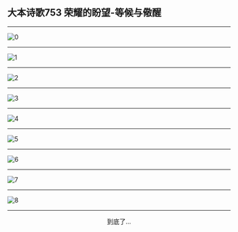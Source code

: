 
## 大本诗歌753 荣耀的盼望-等候与儆醒
        
<div id="aplayer0"></div>

<div id="aplayer1"></div>

<div id="aplayer2"></div>

---

<img alt="0" data-original="/data/d0752/0.png">

---

<img alt="1" data-original="/data/d0752/1.png">

---

<img alt="2" data-original="/data/d0752/2.png">

---

<img alt="3" data-original="/data/d0752/3.png">

---

<img alt="4" data-original="/data/d0752/4.png">

---

<img alt="5" data-original="/data/d0752/5.png">

---

<img alt="6" data-original="/data/d0752/6.png">

---

<img alt="7" data-original="/data/d0752/7.png">

---

<img alt="8" data-original="/data/d0752/8.png">

---

<p style="text-align: center">到底了...</p>

<script src="/js/dist-view.js"></script>

<script>
MAIN.id = 'd0752';
        
const ap0 = new APlayer({
    container: document.getElementById('aplayer0'),
    volume: 1,
    loop: 'none',
    preload: 'none',
    audio: [{
        name: '大本诗歌753.mp3',
        artist: '大本诗歌',
        url: 'https://res.wx.qq.com/voice/getvoice?mediaid=MzI0NTk3MDM5M18yMjQ3NDk4MzEy',
        cover: '/favicon'
    }]
});
const ap1 = new APlayer({
    container: document.getElementById('aplayer1'),
    volume: 1,
    loop: 'none',
    preload: 'none',
    audio: [{
        name: '大本诗歌753第一节领唱.mp3',
        artist: '大本诗歌',
        url: 'https://res.wx.qq.com/voice/getvoice?mediaid=MzI0NTk3MDM5M18yMjQ3NDk4MzEz',
        cover: '/favicon'
    }]
});
const ap2 = new APlayer({
    container: document.getElementById('aplayer2'),
    volume: 1,
    loop: 'none',
    preload: 'none',
    audio: [{
        name: '大本诗歌753教唱版.mp3',
        artist: '大本诗歌',
        url: 'https://res.wx.qq.com/voice/getvoice?mediaid=MzI0NTk3MDM5M18yMjQ3NDk4MzE0',
        cover: '/favicon'
    }]
});
</script>
